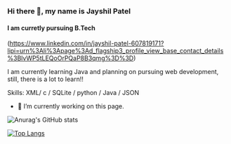 ### Hi there 👋, my name is Jayshil Patel
#### I am curretly pursuing B.Tech 
(https://www.linkedin.com/in/jayshil-patel-607819171?lipi=urn%3Ali%3Apage%3Ad_flagship3_profile_view_base_contact_details%3BlvWP5tLEQoOrPQaP8B3qmg%3D%3D)

I am currently learning Java and planning on pursuing web development, still, there is a lot to learn!!

Skills: XML/ c / SQLite / python / Java / JSON

- 🔭 I’m currently working on this page. 






![Anurag's GitHub stats](https://github-readme-stats.vercel.app/api?username=Jayshil-Patel&show_icons=true&theme=synthwave)

[![Top Langs](https://github-readme-stats.vercel.app/api/top-langs/?username=Jayshil-Patel&layout=compact)](https://github.com/anuraghazra/github-readme-stats)
